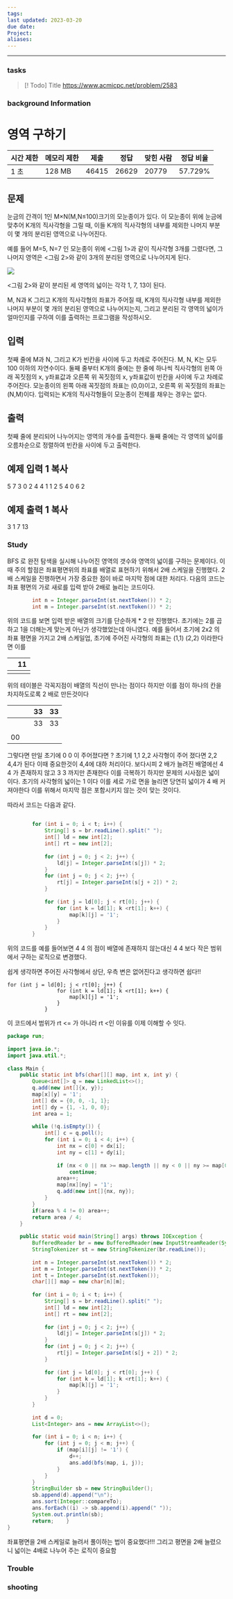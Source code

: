 ```yaml
---
tags: 
last updated: 2023-03-20
due date: 
Project: 
aliases:
---
```

--- 
### tasks

> [! Todo] Title
> https://www.acmicpc.net/problem/2583

### background Information

# 영역 구하기

|시간 제한|메모리 제한|제출|정답|맞힌 사람|정답 비율|
|---|---|---|---|---|---|
|1 초|128 MB|46415|26629|20779|57.729%|

## 문제

눈금의 간격이 1인 M×N(M,N≤100)크기의 모눈종이가 있다. 이 모눈종이 위에 눈금에 맞추어 K개의 직사각형을 그릴 때, 이들 K개의 직사각형의 내부를 제외한 나머지 부분이 몇 개의 분리된 영역으로 나누어진다.

예를 들어 M=5, N=7 인 모눈종이 위에 <그림 1>과 같이 직사각형 3개를 그렸다면, 그 나머지 영역은 <그림 2>와 같이 3개의 분리된 영역으로 나누어지게 된다.

![](https://www.acmicpc.net/upload/images/zzJD2aQyF5Rm4IlOt.png)

<그림 2>와 같이 분리된 세 영역의 넓이는 각각 1, 7, 13이 된다.

M, N과 K 그리고 K개의 직사각형의 좌표가 주어질 때, K개의 직사각형 내부를 제외한 나머지 부분이 몇 개의 분리된 영역으로 나누어지는지, 그리고 분리된 각 영역의 넓이가 얼마인지를 구하여 이를 출력하는 프로그램을 작성하시오.

## 입력

첫째 줄에 M과 N, 그리고 K가 빈칸을 사이에 두고 차례로 주어진다. M, N, K는 모두 100 이하의 자연수이다. 둘째 줄부터 K개의 줄에는 한 줄에 하나씩 직사각형의 왼쪽 아래 꼭짓점의 x, y좌표값과 오른쪽 위 꼭짓점의 x, y좌표값이 빈칸을 사이에 두고 차례로 주어진다. 모눈종이의 왼쪽 아래 꼭짓점의 좌표는 (0,0)이고, 오른쪽 위 꼭짓점의 좌표는(N,M)이다. 입력되는 K개의 직사각형들이 모눈종이 전체를 채우는 경우는 없다.

## 출력

첫째 줄에 분리되어 나누어지는 영역의 개수를 출력한다. 둘째 줄에는 각 영역의 넓이를 오름차순으로 정렬하여 빈칸을 사이에 두고 출력한다.

## 예제 입력 1 복사

5 7 3
0 2 4 4
1 1 2 5
4 0 6 2

## 예제 출력 1 복사

3
1 7 13

### Study

BFS 로 완전 탐색을 실시해 나누어진 영역의 갯수와 영역의 넓이를 구하는 문제이다. 이때 주의 할점은 좌표평면위의 좌표를 배열로 표현하기 위해서 2배 스케일을 진행했다. 
2배 스케일을 진행하면서 가장 중요한 점이 바로 마지막 점에 대한 처리다. 
다음의 코드는 좌표 평면의 가로 새로를 입력 받아 2배로 늘리는 코드이다.

```java
        int n = Integer.parseInt(st.nextToken()) * 2;  
        int m = Integer.parseInt(st.nextToken()) * 2;  
```

위의 코드를 보면 입력 받은 배열의 크기를 단순하게 *  2 만 진행했다. 초기에는 2를 곱하고 1을 더해는게 맞는게 아닌가 생각했었는데 아니였다.
 예를 들어서 초기에 2x2 의 좌표 평면을 가지고 2배 스케일업, 초기에 주어진 사각형의 좌표는 (1,1) (2,2)
 이라한다면 이를 


|     | 11  |
| --- | --- |
|     |     |

위의 테이블은 각꼭지점이 배열의 직선이 만나는 점이다 하지만 이를 점이 하나의 칸을 차지하도로록 2 배로 만든것이다


|     |     | 33  | 33  |
| --- | --- | --- | --- |
|     |     | 33  | 33  |
|     |     |     |     |
| 00  |     |     |     |

그렇다면 만일 초기에 0 0  이 주어졌다면 ? 초기에 1,1 2,2 사각형이 주어 졌다면 2,2 4,4가 된다 이때 중요한것이 4,4에 대하 처리이다. 보다시피 2 배가 늘려진 배열에선 4 4 가 존재하지 않고 3 3 까지만 존재한다 이를 극복하기 하지만 문제의 시사점은 넓이 이다. 초기의 사각형의 넓이는 1 이다 이를 세로 가로 면을 늘리면 당연히 넓이가 4 배 커져야한다 이를 위해서 마지막 점은 포함시키지 않는 것이 맞는 것이다.

따라서 코드는 다음과 같다.


```java

        for (int i = 0; i < t; i++) {  
            String[] s = br.readLine().split(" ");  
            int[] ld = new int[2];  
            int[] rt = new int[2];  
  
            for (int j = 0; j < 2; j++) {  
                ld[j] = Integer.parseInt(s[j]) * 2;  
            }  
            for (int j = 0; j < 2; j++) {  
                rt[j] = Integer.parseInt(s[j + 2]) * 2;  
            }  
  
            for (int j = ld[0]; j < rt[0]; j++) {  
                for (int k = ld[1]; k <rt[1]; k++) {  
                    map[k][j] = '1';  
                }  
            }  
        }  

```

위의 코드를 예를 들어보면 4 4 의 점이 배열에 존재하지 않는대신 4 4 보다 작은 범위에서 구하는 로직으로 변경했다. 

쉽게 생각하면 주어진 사각형에서 상단, 우측 변은 없어진다고 생각하면 쉽다!!
```
for (int j = ld[0]; j < rt[0]; j++) {  
                for (int k = ld[1]; k <rt[1]; k++) {  
                    map[k][j] = '1';  
                }  
            }  
```

이 코드에서 범위가 rt <= 가 아니라 rt <인 이유를 이제 이해할 수 잇다.


```java
package run;  
  
import java.io.*;  
import java.util.*;  
  
class Main {  
    public static int bfs(char[][] map, int x, int y) {  
        Queue<int[]> q = new LinkedList<>();  
        q.add(new int[]{x, y});  
        map[x][y] = '1';  
        int[] dx = {0, 0, -1, 1};  
        int[] dy = {1, -1, 0, 0};  
        int area = 1;  
  
        while (!q.isEmpty()) {  
            int[] c = q.poll();  
            for (int i = 0; i < 4; i++) {  
                int nx = c[0] + dx[i];  
                int ny = c[1] + dy[i];  
  
                if (nx < 0 || nx >= map.length || ny < 0 || ny >= map[0].length || map[nx][ny] == '1')  
                    continue;  
                area++;  
                map[nx][ny] = '1';  
                q.add(new int[]{nx, ny});  
            }  
        }  
        if(area % 4 != 0) area++;  
        return area / 4;  
    }  
  
    public static void main(String[] args) throws IOException {  
        BufferedReader br = new BufferedReader(new InputStreamReader(System.in));  
        StringTokenizer st = new StringTokenizer(br.readLine());  
  
        int n = Integer.parseInt(st.nextToken()) * 2;  
        int m = Integer.parseInt(st.nextToken()) * 2;  
        int t = Integer.parseInt(st.nextToken());  
        char[][] map = new char[n][m];  
  
        for (int i = 0; i < t; i++) {  
            String[] s = br.readLine().split(" ");  
            int[] ld = new int[2];  
            int[] rt = new int[2];  
  
            for (int j = 0; j < 2; j++) {  
                ld[j] = Integer.parseInt(s[j]) * 2;  
            }  
            for (int j = 0; j < 2; j++) {  
                rt[j] = Integer.parseInt(s[j + 2]) * 2;  
            }  
  
            for (int j = ld[0]; j < rt[0]; j++) {  
                for (int k = ld[1]; k <rt[1]; k++) {  
                    map[k][j] = '1';  
                }  
            }  
        }  
   
        int d = 0;  
        List<Integer> ans = new ArrayList<>();  
  
        for (int i = 0; i < n; i++) {  
            for (int j = 0; j < m; j++) {  
                if (map[i][j] != '1') {  
                    d++;  
                    ans.add(bfs(map, i, j));  
                }  
            }  
        }  
        StringBuilder sb = new StringBuilder();  
        sb.append(d).append("\n");  
        ans.sort(Integer::compareTo);  
        ans.forEach((i) -> sb.append(i).append(" "));  
        System.out.println(sb);  
        return;    }  
}

```
좌표평면을 2배 스케일로 늘려서 풀이하는 법이 중요했다!!!
그리고 평면을 2배 늘렸으니 넓이는 4배로 나누어 주는 로직이 중요함
### Trouble





### shooting
